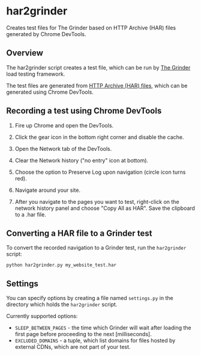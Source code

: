 har2grinder
===========

Creates test files for The Grinder based on HTTP Archive (HAR) files generated by Chrome DevTools.

Overview
--------

The har2grinder script creates a test file, which can be run by [The Grinder][grinder] load testing framework.

The test files are generated from [HTTP Archive (HAR) files][har], which can be generated using Chrome DevTools.


Recording a test using Chrome DevTools
--------------------------------------

1. Fire up Chrome and open the DevTools.

2. Click the gear icon in the bottom right corner and disable the cache.

3. Open the Network tab of the DevTools.

4. Clear the Network history ("no entry" icon at bottom).

5. Choose the option to Preserve Log upon navigation (circle icon turns red).

6. Navigate around your site.

7. After you navigate to the pages you want to test, right-click on the network history panel and choose "Copy All as HAR". Save the clipboard to a .har file.


Converting a HAR file to a Grinder test
---------------------------------------

To convert the recorded navigation to a Grinder test, run the `har2grinder` script:

    python har2grinder.py my_website_test.har


Settings
--------

You can specify options by creating a file named `settings.py` in the directory which holds the `har2grinder` script.

Currently supported options:

* `SLEEP_BETWEEN_PAGES` - the time which Grinder will wait after loading the first page before proceeding to the next [milliseconds].
* `EXCLUDED_DOMAINS` - a tuple, which list domains for files hosted by external CDNs, which are not part of your test.


[grinder]: http://grinder.sourceforge.net  "The Grinder, a Java Load Testing Framework"
[har]: https://dvcs.w3.org/hg/webperf/raw-file/tip/specs/HAR/Overview.html "HTTP Archive (HAR) format"
